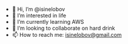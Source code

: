 - 👋 Hi, I’m @isinelobov
- 👀 I’m interested in life
- 🌱 I’m currently learning AWS
- 💞️ I’m looking to collaborate on hard drink
- 📫 How to reach me: isinelobov@gmail.com

<!---
isinelobov/isinelobov is a ✨ special ✨ repository because its `README.md` (this file) appears on your GitHub profile.
You can click the Preview link to take a look at your changes.
--->
